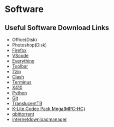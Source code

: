# Software

## Useful Software Download Links

- Office(Disk)
- Photoshop(Disk)
- [Firefox](https://download-ssl.firefox.com.cn/releases-sha2/stub/official/zh-CN/Firefox-latest.exe)
- [VScode](https://code.visualstudio.com/download)
- [Everything](https://www.voidtools.com/Everything-1.4.1.1005.x64-Setup.exe)
- [Toolbar](https://github.com/stnkl/EverythingToolbar/releases/download/0.6.3/EverythingToolbar-0.6.3.msi)
- [7zip](https://www.7-zip.org/a/7z1900-x64.exe)
- [Clash](https://github.com/Fndroid/clash_for_windows_pkg/releases/download/0.15.3/Clash.for.Windows.Setup.0.15.3.exe)
- [Terminus](https://github.com/Eugeny/terminus/releases/download/v1.0.137/terminus-1.0.137-setup.exe)
- [X410](https://www.microsoft.com/store/apps/9nlp712zmn9q)
- [Python](https://www.python.org/ftp/python/3.8.3/python-3.8.3-amd64.exe)
- [Git](https://github.com/git-for-windows/git/releases/download/v2.31.1.windows.1/Git-2.31.1-64-bit.exe)
- [TranslucentTB](https://github.com/TranslucentTB/TranslucentTB/releases/download/2020.2/TranslucentTB-setup.exe)
- [K-Lite Codec Pack Mega(MPC-HC)](https://www.codecguide.com/download_k-lite_codec_pack_mega.htm)
- [qbittorrent](https://www.qbittorrent.org/download.php)
- [internetdownloadmanager](https://www.internetdownloadmanager.com/download.html)
